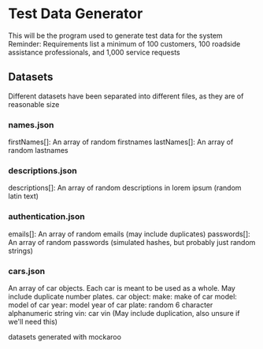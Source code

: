 # Test Data Generator
This will be the program used to generate test data for the system
Reminder: Requirements list a minimum of 100 customers, 100 roadside assistance professionals, and 1,000 service requests

## Datasets

Different datasets have been separated into different files, as they are of reasonable size

### names.json
firstNames[]: An array of random firstnames
lastNames[]: An array of random lastnames

### descriptions.json
descriptions[]: An array of random descriptions in lorem ipsum (random latin text)

### authentication.json
emails[]: An array of random emails (may include duplicates)
passwords[]: An array of random passwords (simulated hashes, but probably just random strings)

### cars.json
An array of car objects. Each car is meant to be used as a whole. May include duplicate number plates.
car object:
  make: make of car
  model: model of car
  year: model year of car
  plate: random 6 character alphanumeric string
  vin: car vin (May include duplication, also unsure if we'll need this)

datasets generated with mockaroo
